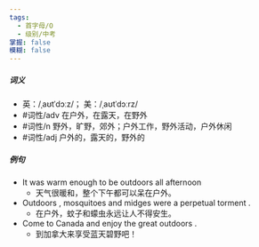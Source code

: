 ```yaml
---
tags:
  - 首字母/O
  - 级别/中考
掌握: false
模糊: false
---
```

##### 词义
- 英：/ˌaʊtˈdɔːz/； 美：/ˌaʊtˈdɔːrz/
- #词性/adv  在户外，在露天，在野外
- #词性/n  野外，旷野，郊外；户外工作，野外活动，户外休闲
- #词性/adj  户外的，露天的，野外的
##### 例句
- It was warm enough to be outdoors all afternoon
	- 天气很暖和，整个下午都可以呆在户外。
- Outdoors , mosquitoes and midges were a perpetual torment .
	- 在户外，蚊子和蠓虫永远让人不得安生。
- Come to Canada and enjoy the great outdoors .
	- 到加拿大来享受蓝天碧野吧！
